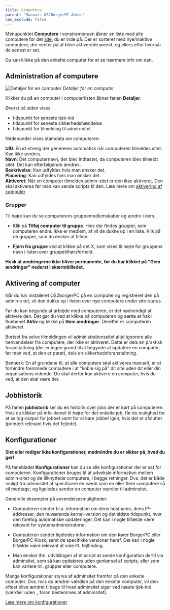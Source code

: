 ```yaml
---
title: Computere
parent: "Manual: OS2BorgerPC Admin"
nav_exclude: false
---
```

Menupunktet **Computere** i venstremenuen åbner en liste med alle computere for det [site](https://os2borgerpc.github.io/os2borgerpc-docs/docs/administrationssiden/sites.html), du er inde på. Der er sorteret med nye/inaktive computere, der venter på at blive aktiverede øverst, og ellers efter hvornår de senest er set.

Du kan klikke på den enkelte computer for at se nærmere info om den.

## Administration af computere
![Detaljer for en computer](https://github.com/user-attachments/assets/60ac857f-3fb9-44e2-810c-af5e519a1833)
*Detaljer for en computer*


Klikker du på en computer i computerlisten åbner fanen **Detaljer**. 

Øverst på siden vises:
- tidspunkt for seneste tjek-ind
- tidspunkt for seneste sikkerhedshændelse
- tidspunkt for tilmelding til admin-sitet

Nedenunder vises stamdata om computeren:

**UID**: En id-streng  der genereres automatisk når computeren tilmeldes sitet. Kan ikke ændres. \
**Navn**: Det computernavn, der blev indtastet, da computeren blev tilmeldt sitet. Det kan efterfølgende ændres.\
**Beskrivelse**: Kan udfyldes hvis man ønsker det.\
**Placering**: Kan udfyldes hvis man ønsker det.\
**Aktiveret**: Når en computer tilmeldes admin-sitet er den ikke aktiveret. Den skal aktiveres før man kan sende scripts til den. Læs mere om [aktivering af computer](XXX)

### Grupper
Til højre kan du se computerens gruppemedlemskaber og ændre i dem.
- Klik på **Tilføj computer til gruppe**. Hvis der findes grupper, som computeren endnu ikke er medlem, af vil de dukke op i en liste. Klik på de grupper, som du ønsker at tilføje. 

- **Fjern fra gruppe** ved at klikke på det X, som vises til højre for gruppens navn i listen over gruppetilhørsforhold. 

**Husk at ændringerne ikke bliver permanente, før du har klikket på "Gem ændringer" nederst i skærmbilledet.**

## Aktivering af computer
Når du har installeret OS2borgerPC på en computer og registreret den på admin-sitet, vil den dukke op i listen over nye computere under site-status. 

Før du kan begynde at arbejde med computeren, er det nødvendigt at aktivere den. Det gør du ved at klikke på computeren og sætte et hak i fluebenet **Aktiv** og klikke på **Gem ændringer**. Derefter er computeren aktiveret.

Bortset fra selve tilmeldingen vil administrationssitet altid ignorere alle henvendelser fra computere, der ikke er aktiveret. Dette er dels en praktisk foranstaltning (der er ingen grund til at begynde at opdatere en computer, før man ved, at den er parat), dels en sikkerhedsforanstaltning.

Bemærk: En af grundene til, at alle computere skal aktiveres manuelt, er at forhindre fremmede computere i at "koble sig på" dit site uden dit eller din organisations vidende. Du skal derfor kun aktivere en computer, hvis du ved, at den skal være der.

## Jobhistorik
På fanen **jobhistorik** ser du en historik over jobs der er kørt på computeren. Hvis du klikker på info-ikonet til højre for det enkelte job, får du mulighed for at se log-output for jobbet samt for at køre jobbet igen, hvis det er afsluttet (primært relevant hvis det fejlede).

## Konfigurationer
**Slet eller rediger ikke konfigurationer, medmindre du er sikker på, hvad du gør!**

På fanebladet **Konfigurationer** kan du se alle konfigurationer der er sat for computeren. Konfigurationer bruges til at udveksle information mellem admin-sitet og de tilknyttede computere, i begge retninger.
Dvs. det er både muligt fra adminsitet at specificere en værdi som en eller flere computere så vil modtage, og ligeledes sender en computer værdier til adminsitet.

Generelle eksempler på anvendelsesmuligheder:

- Computeren sender bl.a. information om dens hostname, dens IP-addresser, den nuværende kernel-version og det sidste tidspunkt, hvor den foretog automatiske opdateringer.
Det kan i nogle tilfælde være relevant for systemadministratorer.

- Computeren sender ligeledes information om den kører BorgerPC eller BorgerPC Kiosk, samt de specifikke versioner heraf.
Det kan i nogle tilfælde være relevant at vide ift. fejlfinding.

- Man ønsker ifm. udviklingen af et script at sende konfiguration dertil via adminsitet, som så kan opdateres uden genkørsel af scripts, eller som kan variere ml. grupper eller computere.

Mange konfigurationer styres af adminsitet fremfor på den enkelte computer. Dvs. hvis du ændrer værdien på den enkelte computer, vil den oftest blive ændret tilbage til hvad adminsitet siger ved næste tjek-ind (værdier uden _ foran bestemmes af adminsitet).

[Læs mere om konfigurationer](https://os2borgerpc.github.io/os2borgerpc-docs/docs/administrationssiden/konfigurationer.html)






